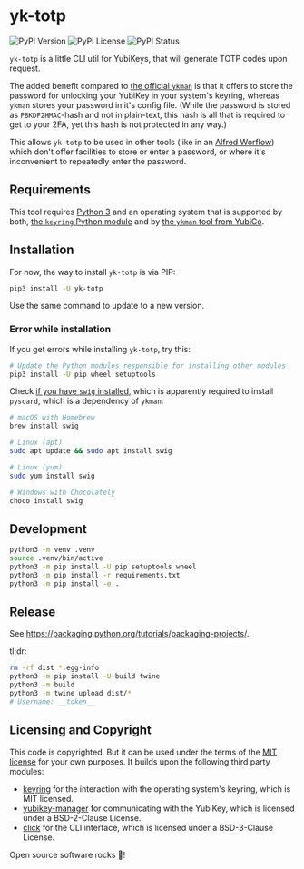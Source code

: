 # yk-totp

![PyPI Version](https://img.shields.io/pypi/v/yk-totp?style=flat-square)
![PyPI License](https://img.shields.io/pypi/l/yk-totp?style=flat-square)
![PyPI Status](https://img.shields.io/pypi/status/yk-totp?style=flat-square)

`yk-totp` is a little CLI util for YubiKeys,
that will generate TOTP codes upon request.

The added benefit compared to [the official `ykman`][ykman] is that it offers
to store the password for unlocking your YubiKey in your system's keyring,
whereas `ykman` stores your password in it's config file.
(While the password is stored as `PBKDF2HMAC`-hash and not in plain-text,
this hash is all that is required to get to your 2FA,
yet this hash is not protected in any way.)

This allows `yk-totp` to be used in other tools (like in an [Alfred Worflow][alfred-wf])
which don't offer facilities to store or enter a password,
or where it's inconvenient to repeatedly enter the password.

## Requirements

This tool requires [Python 3][python] and an operating system that is supported by both,
[the `keyring` Python module][keyring] and by [the `ykman` tool from YubiCo][ykman].

## Installation

For now, the way to install `yk-totp` is via PIP:

```bash
pip3 install -U yk-totp
```

Use the same command to update to a new version.

### Error while installation

If you get errors while installing `yk-totp`, try this:

```bash
# Update the Python modules responsible for installing other modules
pip3 install -U pip wheel setuptools
```

Check [if you have `swig` installed][swig-installation],
which is apparently required to install `pyscard`,
which is a dependency of `ykman`:

```bash
# macOS with Homebrew
brew install swig

# Linux (apt)
sudo apt update && sudo apt install swig

# Linux (yum)
sudo yum install swig

# Windows with Chocolately
choco install swig
```

## Development

```bash
python3 -m venv .venv
source .venv/bin/active
python3 -m pip install -U pip setuptools wheel
python3 -m pip install -r requirements.txt
python3 -m pip install -e .
```

## Release

See https://packaging.python.org/tutorials/packaging-projects/.

tl;dr:

```bash
rm -rf dist *.egg-info
python3 -m pip install -U build twine
python3 -m build
python3 -m twine upload dist/*
# Username: __token__
```

## Licensing and Copyright

This code is copyrighted.
But it can be used under the terms of the [MIT license](./LICENSE) for your own purposes.
It builds upon the following third party modules:

- [keyring][keyring] for the interaction with the operating system's keyring, which is MIT licensed.
- [yubikey-manager][ykman] for communicating with the YubiKey, which is licensed under a BSD-2-Clause License.
- [click][click] for the CLI interface, which is licensed under a BSD-3-Clause License.

Open source software rocks 🎸!

[ykman]: https://github.com/Yubico/yubikey-manager#readme
[alfred-wf]: https://www.alfredapp.com/help/workflows/
[python]: https://www.python.org
[keyring]: https://github.com/jaraco/keyring#readme
[click]: https://github.com/pallets/click#readme
[swig-installation]: http://www.swig.org/Doc4.0/Preface.html#Preface_installation
